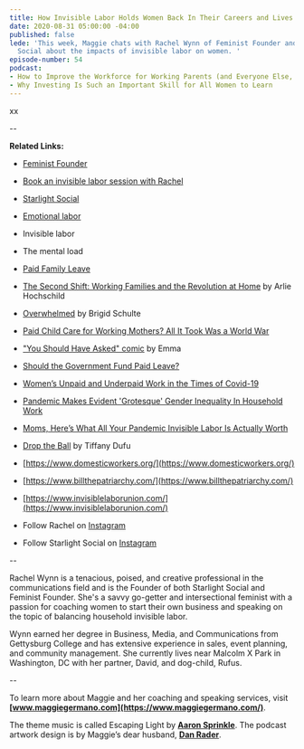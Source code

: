 ```yaml
---
title: How Invisible Labor Holds Women Back In Their Careers and Lives
date: 2020-08-31 05:00:00 -04:00
published: false
lede: 'This week, Maggie chats with Rachel Wynn of Feminist Founder and Starlight
  Social about the impacts of invisible labor on women. '
episode-number: 54
podcast:
- How to Improve the Workforce for Working Parents (and Everyone Else, too)
- Why Investing Is Such an Important Skill for All Women to Learn
---
```


xx

--

**Related Links:**

* [Feminist Founder](https://www.feministfounder.com/)

* [Book an invisible labor session with Rachel](https://www.feministfounder.com/invisiblelabor)

* [Starlight Social](https://www.starlightsocial.com/)

* [Emotional labor](https://www.vogue.com/article/what-is-emotional-labor)

* Invisible labor

* The mental load

* [Paid Family Leave](https://www.nationalpartnership.org/our-work/economic-justice/paid-leave.html)

* [The Second Shift: Working Families and the Revolution at Home](https://www.amazon.com/Second-Shift-Working-Families-Revolution/dp/0143120336) by Arlie Hochschild

* [Overwhelmed](http://www.brigidschulte.com/books/overhelmed/) by Brigid Schulte

* [Paid Child Care for Working Mothers? All It Took Was a World War](https://www.nytimes.com/2019/10/02/us/paid-childcare-working-mothers-wwii.html)

* ["You Should Have Asked" comic](https://english.emmaclit.com/2017/05/20/you-shouldve-asked/) by Emma

* [Should the Government Fund Paid Leave?](https://www.facebook.com/watch/?v=365338594123040)

* [Women’s Unpaid and Underpaid Work in the Times of Covid-19](https://www.amnesty.org/en/latest/campaigns/2020/06/womens-unpaid-and-underpaid-work-in-times-of-covid19/)

* [Pandemic Makes Evident 'Grotesque' Gender Inequality In Household Work](https://www.npr.org/2020/05/21/860091230/pandemic-makes-evident-grotesque-gender-inequality-in-household-work)

* [Moms, Here’s What All Your Pandemic Invisible Labor Is Actually Worth](https://www.huffpost.com/entry/mothers-day-invisible-labor-pandemic_n_5eb439e2c5b6526942a39b05?guccounter=1)

* [Drop the Ball](http://tiffanydufu.com/drop-the-ball) by Tiffany Dufu

* [https://www.domesticworkers.org/](https://www.domesticworkers.org/)

* [https://www.billthepatriarchy.com/](https://www.billthepatriarchy.com/)

* [https://www.invisiblelaborunion.com/](https://www.invisiblelaborunion.com/)

* Follow Rachel on [Instagram](https://www.instagram.com/feministwynn/)

* Follow Starlight Social on [Instagram](https://www.instagram.com/starlightsocial/)

--

Rachel Wynn is a tenacious, poised, and creative professional in the communications field and is the Founder of both Starlight Social and Feminist Founder. She's a savvy go-getter and intersectional feminist with a passion for coaching women to start their own business and speaking on the topic of balancing household invisible labor.

Wynn earned her degree in Business, Media, and Communications from Gettysburg College and has extensive experience in sales, event planning, and community management. She currently lives near Malcolm X Park in Washington, DC with her partner, David, and dog-child, Rufus.

--

To learn more about Maggie and her coaching and speaking services, visit **[www.maggiegermano.com](https://www.maggiegermano.com/)**.

The theme music is called Escaping Light by **[Aaron Sprinkle](http://aaronsprinklemusic.com/)**. The podcast artwork design is by Maggie’s dear husband, **[Dan Rader](https://danrdesign.com/)**.